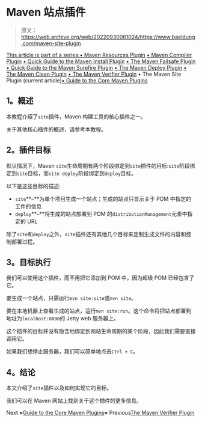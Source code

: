 # Maven 站点插件

> 原文：<https://web.archive.org/web/20220930061024/https://www.baeldung.com/maven-site-plugin>

[This article is part of a series:](javascript:void(0);)[• Maven Resources Plugin](/web/20220926200101/https://www.baeldung.com/maven-resources-plugin)
[• Maven Compiler Plugin](/web/20220926200101/https://www.baeldung.com/maven-compiler-plugin)
[• Quick Guide to the Maven Install Plugin](/web/20220926200101/https://www.baeldung.com/maven-install-plugin)
[• The Maven Failsafe Plugin](/web/20220926200101/https://www.baeldung.com/maven-failsafe-plugin)
[• Quick Guide to the Maven Surefire Plugin](/web/20220926200101/https://www.baeldung.com/maven-surefire-plugin)
[• The Maven Deploy Plugin](/web/20220926200101/https://www.baeldung.com/maven-deploy-plugin)
[• The Maven Clean Plugin](/web/20220926200101/https://www.baeldung.com/maven-clean-plugin)
[• The Maven Verifier Plugin](/web/20220926200101/https://www.baeldung.com/maven-verifier-plugin)
• The Maven Site Plugin (current article)[• Guide to the Core Maven Plugins](/web/20220926200101/https://www.baeldung.com/core-maven-plugins)

## **1。概述**

本教程介绍了`site`插件，Maven 构建工具的核心插件之一。

关于其他核心插件的概述，请参考本教程。

## **2。插件目标**

默认情况下，Maven `site`生命周期有两个阶段绑定到`site`插件的目标:`site`阶段绑定到`site`目标，而`site-deploy`阶段绑定到`deploy`目标。

以下是这些目标的描述:

*   `site`**–**为单个项目生成一个站点；生成的站点只显示关于 POM 中指定的工件的信息
*   `deploy`**–**将生成的站点部署到 POM 的`distributionManagement`元素中指定的 URL

除了`site`和`deploy`之外，`site`插件还有其他几个目标来定制生成文件的内容和控制部署过程。

## **3。目标执行**

我们可以使用这个插件，而不用把它添加到 POM 中，因为超级 POM 已经包含了它。

要生成一个站点，只需运行`mvn site:site`或`mvn site`。

要在本地机器上查看生成的站点，运行`mvn site:run`。这个命令将把站点部署到地址为`localhost:8080`的 Jetty web 服务器上。

这个插件的目标并没有隐含地绑定到网站生命周期的某个阶段，因此我们需要直接调用它。

如果我们想停止服务器，我们可以简单地点击`Ctrl + C`。

## **4。结论**

本文介绍了`site`插件以及如何实现它的目标。

我们可以在 Maven 网站上找到关于这个插件的更多信息。

Next **»**[Guide to the Core Maven Plugins](/web/20220926200101/https://www.baeldung.com/core-maven-plugins)**«** Previous[The Maven Verifier Plugin](/web/20220926200101/https://www.baeldung.com/maven-verifier-plugin)